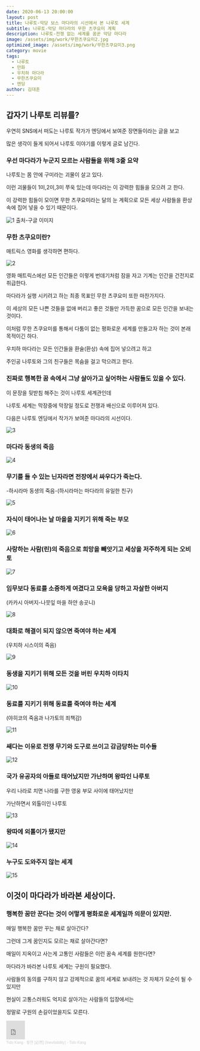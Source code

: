 ```yaml
---
date: 2020-06-13 20:00:00
layout: post
title: 나루토-악당 보스 마다라의 시선에서 본 나루토 세계
subtitle: 나루토-악당 마다라의 무한 츠쿠요미 계획
description: 나루토-전쟁 없는 세계를 꿈꾼 악당 마다라 
image: /assets/img/work/무한츠쿠요미2.jpg
optimized_image: /assets/img/work/무한츠쿠요미3.png
category: movie
tags:
  - 나루토
  - 만화
  - 우치하 마다라
  - 무한츠쿠요미
  - 엔딩
author: 김대훈
---
```


## 갑자기 나루토 리뷰를?
우연히 SNS에서 떠도는 나루토 작가가 엔딩에서 보여준 장면들이라는 글을 보고

많은 생각이 들게 되어서 나루토 이야기를 이렇게 글로 남긴다.

### 우선 마다라가 누군지 모르는 사람들을 위해 3줄 요약

나루토는 몸 안에 구미라는 괴물이 살고 있다.

이런 괴물들이 1미,2미,3미 쭈욱 있는데 마다라는 이 강력한 힘들을 모으려 고 한다.

이 강력한 힘들이 모이면 무한 츠쿠요미라는 달의 눈 계획으로 모든 세상 사람들을 환상 속에 집어 넣을 수 있기 때문이다.

![1](../assets/img/work/무한츠쿠요미1.jpg)
출처-구글 이미지

### 무한 츠쿠요미란?

매트릭스 영화를 생각하면 편하다.

![2](../assets/img/work/매트릭스1.png)

영화 매트릭스에선 모든 인간들은 이렇게 번데기처럼 잠을 자고 기계는 인간을 건전지로 취급한다.

마다라가 실행 시키려고 하는 최종 목표인 무한 츠쿠요미 또한 마찬가지다.

이 세상의 모든 나쁜 것들을 없애 버리고 좋은 것들만 가득한 꿈으로 모든 인간을 보내는 것이다.

이처럼 무한 츠쿠요미를 통해서 다툼이 없는 평화로운 세계를 만들고자 하는 것이 본래 목적이긴 하다.

우치하 마다라는 모든 인간들을 환술(환상) 속에 집어 넣으려고 하고

주인공 나루토와 그의 친구들은 목숨을 걸고 막으려고 한다.

### 진짜로 행복한 꿈 속에서 그냥 살아가고 싶어하는 사람들도 있을 수 있다.
이 문장을 뒷받침 해주는 것이 나루토 세계관인데 

나루토 세계는 막장중에 막장일 정도로 전쟁과 배신으로 이루어져 있다.

다음은 나루토 엔딩에서 작가가 보여준 마다라의 시선이다.

![3](../assets/img/work/나루토엔딩0.jpg)
### 마다라 동생의 죽음

![4](../assets/img/work/나루토엔딩1.jpg)
### 무기를 들 수 있는 닌자라면 전장에서 싸우다가 죽는다.
-하시라마 동생의 죽음-(하시라마는 마다라의 유일한 친구)

![5](../assets/img/work/나루토엔딩2.jpg)
### 자식이 태어나는 날 마을을 지키기 위해 죽는 부모

![6](../assets/img/work/나루토엔딩3.jpg)
### 사랑하는 사람(린)의 죽음으로 희망을 빼앗기고 세상을 저주하게 되는 오비토

![7](../assets/img/work/나루토엔딩4.jpg)
### 임무보다 동료를 소중하게 여겼다고 모욕을 당하고 자살한 아버지
(카카시 아버지-나뭇잎 마을 하얀 송곳니)

![8](../assets/img/work/나루토엔딩5.jpg)
### 대화로 해결이 되지 않으면 죽여야 하는 세계
(우치하 시스이의 죽음)

![9](../assets/img/work/나루토엔딩6.jpg)
### 동생을 지키기 위해 모든 것을 버린 우치하 이타치

![10](../assets/img/work/나루토엔딩7.jpg)
### 동료를 지키기 위해 동료를 죽여야 하는 세계
(야히코의 죽음과 나가토의 죄책감)

![11](../assets/img/work/나루토엔딩8.jpg)
### 쌔다는 이유로 전쟁 무기와 도구로 쓰이고 감금당하는 미수들

![12](../assets/img/work/나루토엔딩11.jpg)
### 국가 유공자의 아들로 태어났지만 가난하며 왕따인 나루토
우리 나라로 치면 나라를 구한 영웅 부모 사이에 태어났지만

가난하면서 외톨이인 나루토 

![13](../assets/img/work/나루토엔딩9.jpg)
### 왕따에 외톨이가 됐지만

![14](../assets/img/work/나루토엔딩10.jpg)
### 누구도 도와주지 않는 세계

![15](../assets/img/work/나루토엔딩12.jpg)
## 이것이 마다라가 바라본 세상이다.




### 행복한 꿈만 꾼다는 것이 어떻게 평화로운 세계일까 의문이 있지만.

매일 행복한 꿈만 꾸는 채로 살아간다?

그런데 그게 꿈인지도 모르는 채로 살아간다면?

매일이 지옥이고 사는게 고통인 사람들은 이런 꿈속 세계를 원한다면?

마다라가 바라본 나루토 세계는 구원이 필요했다.

사람들의 동의를 구하지 않고 강제적으로 꿈의 세계로 보내려는 것 자체가 모순이 될 수 있지만

현실이 고통스러워도 억지로 살아가는 사람들의 입장에서는 

정말로 구원의 손길이었을지도 모른다.





<iframe width="50" height="50" scrolling="no" frameborder="no" allow="autoplay" src="https://w.soundcloud.com/player/?url=https%3A//api.soundcloud.com/tracks/597436353&color=%23ff5500&auto_play=true&hide_related=false&show_comments=true&show_user=true&show_reposts=false&show_teaser=true&visual=true"></iframe><div style="font-size: 10px; color: #cccccc;line-break: anywhere;word-break: normal;overflow: hidden;white-space: nowrap;text-overflow: ellipsis; font-family: Interstate,Lucida Grande,Lucida Sans Unicode,Lucida Sans,Garuda,Verdana,Tahoma,sans-serif;font-weight: 100;"><a href="https://soundcloud.com/tido-kang" title="Tido Kang" target="_blank" style="color: #cccccc; text-decoration: none;">Tido Kang</a> · <a href="https://soundcloud.com/tido-kang/inevitability-tido-kang" title="필연 [必然]  (Inevitability) - Tido Kang" target="_blank" style="color: #cccccc; text-decoration: none;">필연 [必然]  (Inevitability) - Tido Kang</a></div>